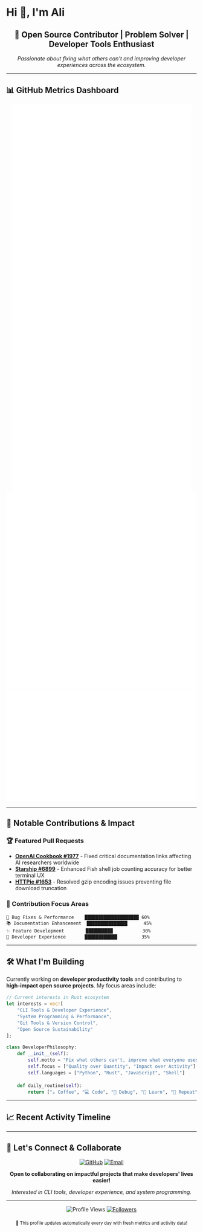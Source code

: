 # Hi 👋, I'm Ali

<div align="center">

## 🚀 Open Source Contributor | Problem Solver | Developer Tools Enthusiast

*Passionate about fixing what others can't and improving developer experiences across the ecosystem.*

</div>

---

## 📊 GitHub Metrics Dashboard

<!-- الـ metrics الأساسية (مثل Byron تماماً) -->
<div align="center">
  <img src="https://github.com/ali90h/ali90h/blob/main/github-metrics.svg" alt="GitHub Metrics" />
</div>

<!-- الـ detailed metrics (بدون الأقسام غير المرغوبة) -->
<div align="center">
  <img src="https://github.com/ali90h/ali90h/blob/main/metrics.detailed.svg" alt="Detailed Metrics" />
</div>

<!-- المساهمات الخارجية (هنا ستظهر إنجازاتك!) -->
<div align="center">
  <img src="https://github.com/ali90h/ali90h/blob/main/external-contributions.svg" alt="External Contributions" />
</div>

---

## 🎯 Notable Contributions & Impact

### 🏆 Featured Pull Requests
- **[OpenAI Cookbook #1977](https://github.com/openai/openai-cookbook/pull/1977)** - Fixed critical documentation links affecting AI researchers worldwide
- **[Starship #6899](https://github.com/starship/starship/pull/6899)** - Enhanced Fish shell job counting accuracy for better terminal UX  
- **[HTTPie #1653](https://github.com/httpie/cli/pull/1653)** - Resolved gzip encoding issues preventing file download truncation

### 💼 Contribution Focus Areas
```text
🐛 Bug Fixes & Performance    ████████████████████ 60%
📚 Documentation Enhancement  ███████████████      45%
✨ Feature Development        ██████████           30%
🔧 Developer Experience       ████████████         35%
```

---

## 🛠️ What I'm Building

Currently working on **developer productivity tools** and contributing to **high-impact open source projects**. My focus areas include:

```rust
// Current interests in Rust ecosystem
let interests = vec![
    "CLI Tools & Developer Experience",
    "System Programming & Performance", 
    "Git Tools & Version Control",
    "Open Source Sustainability"
];
```

```python
class DeveloperPhilosophy:
    def __init__(self):
        self.motto = "Fix what others can't, improve what everyone uses"
        self.focus = ["Quality over Quantity", "Impact over Activity"]
        self.languages = ["Python", "Rust", "JavaScript", "Shell"]
    
    def daily_routine(self):
        return ["☕ Coffee", "💻 Code", "🐛 Debug", "📖 Learn", "🔄 Repeat"]
```

---

## 📈 Recent Activity Timeline

<!-- Real-time activity will be inserted here by GitHub Actions -->
<!--START_SECTION:activity-->
<!--END_SECTION:activity-->

---

## 💬 Let's Connect & Collaborate

<div align="center">

[![GitHub](https://img.shields.io/badge/GitHub-100000?style=for-the-badge&logo=github&logoColor=white)](https://github.com/ali90h)
[![Email](https://img.shields.io/badge/Email-D14836?style=for-the-badge&logo=gmail&logoColor=white)](mailto:your-email@example.com)

**Open to collaborating on impactful projects that make developers' lives easier!**

*Interested in CLI tools, developer experience, and system programming.*

</div>

---

<div align="center">
  
![Profile Views](https://komarev.com/ghpvc/?username=ali90h&color=brightgreen&style=flat-square)
[![Followers](https://img.shields.io/github/followers/ali90h?style=flat-square&color=blue&labelColor=black)](https://github.com/ali90h?tab=followers)

<sub>🤖 This profile updates automatically every day with fresh metrics and activity data!</sub>

</div>
